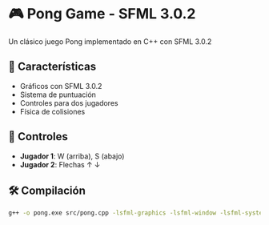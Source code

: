 # 🎮 Pong Game - SFML 3.0.2
Un clásico juego Pong implementado en C++ con SFML 3.0.2

## 🚀 Características
- Gráficos con SFML 3.0.2
- Sistema de puntuación
- Controles para dos jugadores
- Física de colisiones

## 🎯 Controles
- **Jugador 1**: W (arriba), S (abajo)
- **Jugador 2**: Flechas ↑ ↓

## 🛠 Compilación
```bash
g++ -o pong.exe src/pong.cpp -lsfml-graphics -lsfml-window -lsfml-system
